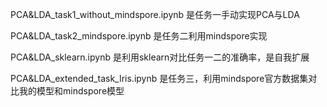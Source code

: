 PCA&LDA_task1_without_mindspore.ipynb 
是任务一手动实现PCA与LDA

PCA&LDA_task2_mindspore.ipynb
是任务二利用mindspore实现

PCA&LDA_sklearn.ipynb
是利用sklearn对比任务一二的准确率，是自我扩展

PCA&LDA_extended_task_Iris.ipynb
是任务三，利用mindspore官方数据集对比我的模型和mindspore模型